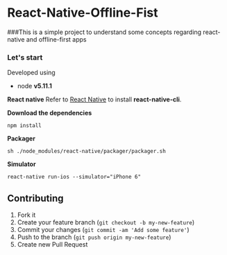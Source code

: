 # React-Native-Offline-Fist

###This is a simple project to understand some concepts regarding react-native and offline-first apps


### Let's start

Developed using

- node **v5.11.1**

**React native**
Refer to [React Native](https://facebook.github.io/react-native/docs/getting-started.html) to install **react-native-cli**.


**Download the dependencies**

```
npm install
```

**Packager**

```
sh ./node_modules/react-native/packager/packager.sh
```

**Simulator**

```
react-native run-ios --simulator="iPhone 6"
```

## Contributing

1. Fork it
2. Create your feature branch (`git checkout -b my-new-feature`)
3. Commit your changes (`git commit -am 'Add some feature'`)
4. Push to the branch (`git push origin my-new-feature`)
5. Create new Pull Request
